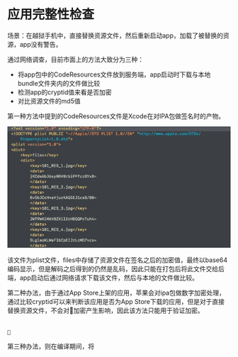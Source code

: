 # 应用完整性检查

场景：在越狱手机中，直接替换资源文件，然后重新启动app，加载了被替换的资源，app没有警告。

通过网络调查，目前市面上的方法大致分为三种：

* 将app包中的CodeResources文件放到服务端，app启动时下载与本地bundle文件夹内的文件做比较
* 检测app的cryptid值来看是否加密
* 对比资源文件的md5值

第一种方法中提到的CodeResources文件是Xcode在对IPA包做签名时的产物。

![CodeResource](/img/codeResource.png)

该文件为plist文件，files中存储了资源文件在签名之后的加密值，最终以base64编码显示，但是解码之后得到的仍然是乱码，因此只能在打包后将此文件交给后端，app启动后通过网络请求下载该文件，然后与本地的文件做比较。

第二种办法，由于通过App Store上架的应用，苹果会对ipa包做数字加密处理，通过比较cryptid可以来判断该应用是否为App Store下载的应用，但是对于直接替换资源文件，不会对加密产生影响，因此该方法只能用于验证加密。

```c

 
```

第三种办法，则在编译期间，将